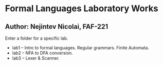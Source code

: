 # Formal Languages Laboratory Works

## Author: Nejintev Nicolai, FAF-221

Enter a folder for a specific lab.
* lab1 – Intro to formal languages. Regular grammars. Finite Automata.
* lab2 – NFA to DFA conversion.
* lab3 – Lexer & Scanner.